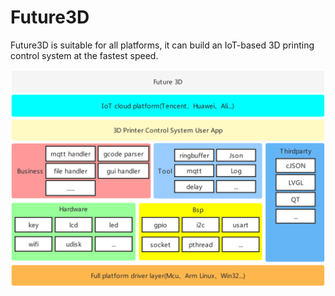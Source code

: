 # Future3D
Future3D is suitable for all platforms, it can build an IoT-based 3D printing control system at the fastest speed.

![Image text](https://github.com/Yangyuanxin/Resource/blob/main/Future3D/1.png)